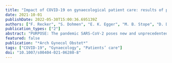 ```yaml
---
title: "Impact of COVID-19 on gynaecological patient care: results of patient's survey with 327 patients"
date: 2021-10-01
publishDate: 2022-05-30T15:00:36.695139Z
authors: ["F. Recker", "S. Dohmen", "E. K. Egger", "M. B. Stope", "D. Dimitrova", "D. Könsgen", "M. Ritter", "J. Sehouli", "M. Gadebusch Bondio", "A. Mustea"]
publication_types: ["2"]
abstract: "PURPOSE: The pandemic SARS-CoV-2 poses new and unprecedented challenges for health care systems on a national and global level. Although the current situation has been going on for more than 1 year, there is limited data on the impact of the pandemic on general hospital and medical practice care. This survey captures the perspective of patients with gynaecological diseases of this impact. METHODS: Using a paper-based questionnaire, 327 patients were asked about medical care and their experiences during the pandemic at the University Hospital Bonn and the University Hospital Charité Berlin. The study was performed from the 1st June to 30th September 2020. RESULTS: A total of 327 patients participated in the study: 156 stated to have been tested for coronavirus, and 1 patient reported a positive test. 41.3% of the patients felt insecure about the current situation, 30.4% were concerned about the risk of infection during the hospital stay. The pandemic-specific measures in hospitals and medical practices unsettled 6.8% of patients. 18.1% of patients feared that their gynaecological disease would not be treated adequately due to the pandemic. 55.7% of patients reported that their confidence in their physicians has increased during the pandemic. CONCLUSION: The results show that patients' confidence in the healthcare system and the physicians acting significantly increased during the COVID-19 crisis. Transparent and comprehensive information policy regarding actions and restrictions within the COVID-19 crisis eases patients concerns and improves patients' confidence in their physicians, which is crucial for a successful treatment's outcome."
featured: false
publication: "*Arch Gynecol Obstet*"
tags: ["COVID-19", "Gynaecology", "Patients’ care"]
doi: "10.1007/s00404-021-06280-8"
---
```


